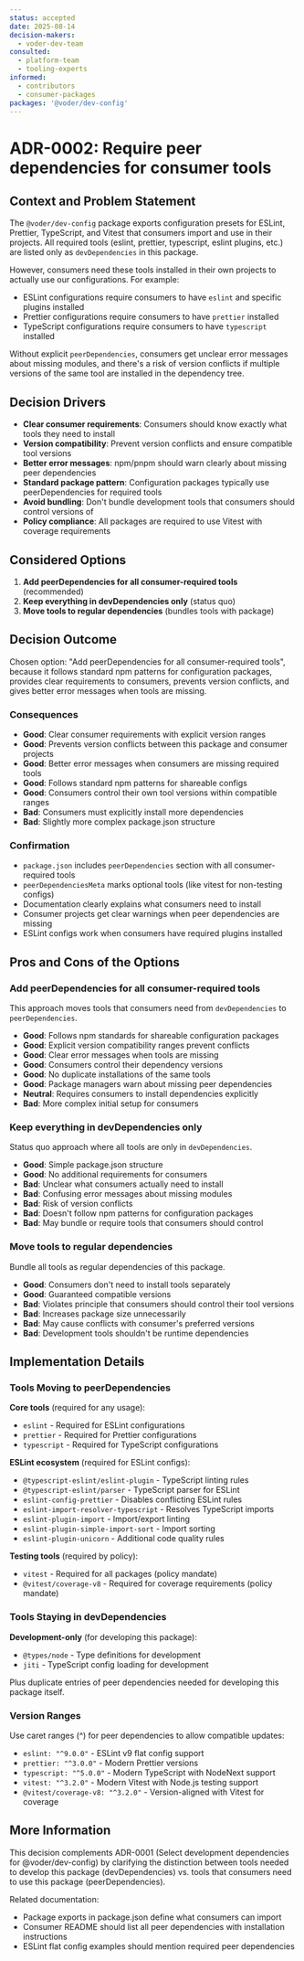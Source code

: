 ```yaml
---
status: accepted
date: 2025-08-14
decision-makers:
  - voder-dev-team
consulted:
  - platform-team
  - tooling-experts
informed:
  - contributors
  - consumer-packages
packages: '@voder/dev-config'
---
```


# ADR-0002: Require peer dependencies for consumer tools

## Context and Problem Statement

The `@voder/dev-config` package exports configuration presets for ESLint, Prettier, TypeScript, and Vitest that consumers import and use in their projects. All required tools (eslint, prettier, typescript, eslint plugins, etc.) are listed only as `devDependencies` in this package.

However, consumers need these tools installed in their own projects to actually use our configurations. For example:

- ESLint configurations require consumers to have `eslint` and specific plugins installed
- Prettier configurations require consumers to have `prettier` installed
- TypeScript configurations require consumers to have `typescript` installed

Without explicit `peerDependencies`, consumers get unclear error messages about missing modules, and there's a risk of version conflicts if multiple versions of the same tool are installed in the dependency tree.

## Decision Drivers

- **Clear consumer requirements**: Consumers should know exactly what tools they need to install
- **Version compatibility**: Prevent version conflicts and ensure compatible tool versions
- **Better error messages**: npm/pnpm should warn clearly about missing peer dependencies
- **Standard package pattern**: Configuration packages typically use peerDependencies for required tools
- **Avoid bundling**: Don't bundle development tools that consumers should control versions of
- **Policy compliance**: All packages are required to use Vitest with coverage requirements

## Considered Options

1. **Add peerDependencies for all consumer-required tools** (recommended)
2. **Keep everything in devDependencies only** (status quo)
3. **Move tools to regular dependencies** (bundles tools with package)

## Decision Outcome

Chosen option: "Add peerDependencies for all consumer-required tools", because it follows standard npm patterns for configuration packages, provides clear requirements to consumers, prevents version conflicts, and gives better error messages when tools are missing.

### Consequences

- **Good**: Clear consumer requirements with explicit version ranges
- **Good**: Prevents version conflicts between this package and consumer projects
- **Good**: Better error messages when consumers are missing required tools
- **Good**: Follows standard npm patterns for shareable configs
- **Good**: Consumers control their own tool versions within compatible ranges
- **Bad**: Consumers must explicitly install more dependencies
- **Bad**: Slightly more complex package.json structure

### Confirmation

- `package.json` includes `peerDependencies` section with all consumer-required tools
- `peerDependenciesMeta` marks optional tools (like vitest for non-testing configs)
- Documentation clearly explains what consumers need to install
- Consumer projects get clear warnings when peer dependencies are missing
- ESLint configs work when consumers have required plugins installed

## Pros and Cons of the Options

### Add peerDependencies for all consumer-required tools

This approach moves tools that consumers need from `devDependencies` to `peerDependencies`.

- **Good**: Follows npm standards for shareable configuration packages
- **Good**: Explicit version compatibility ranges prevent conflicts
- **Good**: Clear error messages when tools are missing
- **Good**: Consumers control their dependency versions
- **Good**: No duplicate installations of the same tools
- **Good**: Package managers warn about missing peer dependencies
- **Neutral**: Requires consumers to install dependencies explicitly
- **Bad**: More complex initial setup for consumers

### Keep everything in devDependencies only

Status quo approach where all tools are only in `devDependencies`.

- **Good**: Simple package.json structure
- **Good**: No additional requirements for consumers
- **Bad**: Unclear what consumers actually need to install
- **Bad**: Confusing error messages about missing modules
- **Bad**: Risk of version conflicts
- **Bad**: Doesn't follow npm patterns for configuration packages
- **Bad**: May bundle or require tools that consumers should control

### Move tools to regular dependencies

Bundle all tools as regular dependencies of this package.

- **Good**: Consumers don't need to install tools separately
- **Good**: Guaranteed compatible versions
- **Bad**: Violates principle that consumers should control their tool versions
- **Bad**: Increases package size unnecessarily
- **Bad**: May cause conflicts with consumer's preferred versions
- **Bad**: Development tools shouldn't be runtime dependencies

## Implementation Details

### Tools Moving to peerDependencies

**Core tools** (required for any usage):

- `eslint` - Required for ESLint configurations
- `prettier` - Required for Prettier configurations
- `typescript` - Required for TypeScript configurations

**ESLint ecosystem** (required for ESLint configs):

- `@typescript-eslint/eslint-plugin` - TypeScript linting rules
- `@typescript-eslint/parser` - TypeScript parser for ESLint
- `eslint-config-prettier` - Disables conflicting ESLint rules
- `eslint-import-resolver-typescript` - Resolves TypeScript imports
- `eslint-plugin-import` - Import/export linting
- `eslint-plugin-simple-import-sort` - Import sorting
- `eslint-plugin-unicorn` - Additional code quality rules

**Testing tools** (required by policy):

- `vitest` - Required for all packages (policy mandate)
- `@vitest/coverage-v8` - Required for coverage requirements (policy mandate)

### Tools Staying in devDependencies

**Development-only** (for developing this package):

- `@types/node` - Type definitions for development
- `jiti` - TypeScript config loading for development

Plus duplicate entries of peer dependencies needed for developing this package itself.

### Version Ranges

Use caret ranges (^) for peer dependencies to allow compatible updates:

- `eslint: "^9.0.0"` - ESLint v9 flat config support
- `prettier: "^3.0.0"` - Modern Prettier versions
- `typescript: "^5.0.0"` - Modern TypeScript with NodeNext support
- `vitest: "^3.2.0"` - Modern Vitest with Node.js testing support
- `@vitest/coverage-v8: "^3.2.0"` - Version-aligned with Vitest for coverage

## More Information

This decision complements ADR-0001 (Select development dependencies for @voder/dev-config) by clarifying the distinction between tools needed to develop this package (devDependencies) vs. tools that consumers need to use this package (peerDependencies).

Related documentation:

- Package exports in package.json define what consumers can import
- Consumer README should list all peer dependencies with installation instructions
- ESLint flat config examples should mention required peer dependencies
